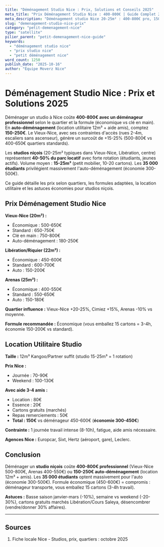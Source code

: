 ```yaml
---
title: "Déménagement Studio Nice : Prix, Solutions et Conseils 2025"
meta_title: "Prix Déménagement Studio Nice : 400-800€ | Guide Complet 2025"
meta_description: "Déménagement studio Nice 20-25m² : 400-800€ pro, 150-250€ location utilitaire. Vieux-Nice 500-800€. Formules, quartiers, astuces. Guide."
slug: "demenagement-studio-nice-prix"
category: "petit-demenagement-nice"
type: "satellite"
pilier_parent: "petit-demenagement-nice-guide"
keywords:
  - "déménagement studio nice"
  - "prix studio nice"
  - "petit déménagement nice"
word_count: 1250
publish_date: "2025-10-16"
author: "Équipe Moverz Nice"
---
```


# Déménagement Studio Nice : Prix et Solutions 2025

Déménager un studio à Nice coûte **400-800€ avec un déménageur professionnel** selon le quartier et la formule (économique vs clé en main). En **auto-déménagement** (location utilitaire 12m³ + aide amis), comptez **150-250€**. Le Vieux-Nice, avec ses contraintes d'accès (rues 2-4m, escaliers sans ascenseur), génère un surcoût de +15-25% (500-800€ vs 400-650€ quartiers standards).

Les **studios niçois** (20-25m² typiques dans Vieux-Nice, Libération, centre) représentent **40-50% du parc locatif** avec forte rotation (étudiants, jeunes actifs). Volume moyen : **15-25m³** (petit mobilier, 10-20 cartons). Les **35 000 étudiants** privilégient massivement l'auto-déménagement (économie 300-500€).

Ce guide détaille les prix selon quartiers, les formules adaptées, la location utilitaire et les astuces économies pour studios niçois.

## Prix Déménagement Studio Nice

**Vieux-Nice (20m²) :**
- Économique : 500-650€
- Standard : 650-750€
- Clé en main : 750-800€
- Auto-déménagement : 180-250€

**Libération/Riquier (22m²) :**
- Économique : 450-600€
- Standard : 600-700€
- Auto : 150-200€

**Arenas (25m²) :**
- Économique : 400-550€
- Standard : 550-650€
- Auto : 150-180€

**Quartier influence :** Vieux-Nice +20-25%, Cimiez +15%, Arenas -10% vs moyenne.

**Formule recommandée :** Économique (vous emballez 15 cartons = 3-4h, économie 150-200€ vs standard).

## Location Utilitaire Studio

**Taille :** 12m³ Kangoo/Partner suffit (studio 15-25m³ = 1 rotation)

**Prix Nice :**
- Journée : 70-90€
- Weekend : 100-130€

**Avec aide 3-4 amis :**
- Location : 80€
- Essence : 20€
- Cartons gratuits (marchés)
- Repas remerciements : 50€
- **Total : 150€** vs déménageur 450-600€ (**économie 300-450€**)

**Contrainte :** 1 journée travail intense (8-10h), fatigue, aide amis nécessaire.

**Agences Nice :** Europcar, Sixt, Hertz (aéroport, gare), Leclerc.

## Conclusion

Déménager un **studio niçois** coûte **400-800€ professionnel** (Vieux-Nice 500-800€, Arenas 400-550€) ou **150-250€ auto-déménagement** (location 12m³ + amis). Les **35 000 étudiants** optent massivement pour l'auto (économie 300-500€). Formule économique (450-600€) = compromis : déménageur transporte, vous emballez 15 cartons (3-4h travail).

**Astuces :** Basse saison janvier-mars (-10%), semaine vs weekend (-20-30%), cartons gratuits marchés Libération/Cours Saleya, désencombrer (vendre/donner 30% affaires).

---

## Sources

1. Fiche locale Nice - Studios, prix, quartiers : octobre 2025



